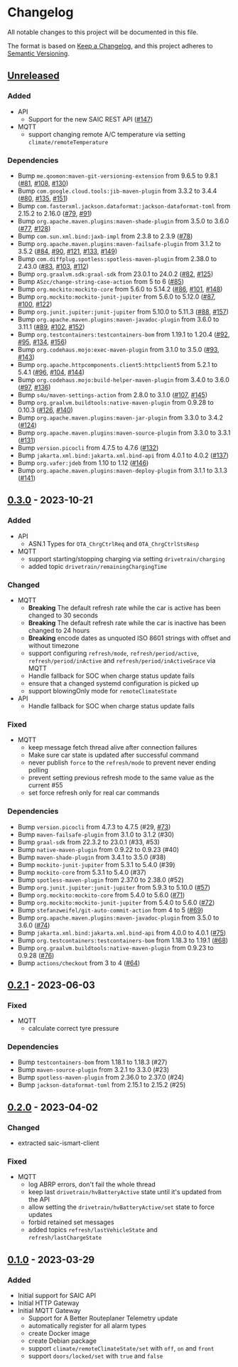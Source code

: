 # Changelog
All notable changes to this project will be documented in this file.

The format is based on [Keep a Changelog](https://keepachangelog.com/en/1.0.0/),
and this project adheres to [Semantic Versioning](https://semver.org/spec/v2.0.0.html).

## [Unreleased]
### Added
- API
  - Support for the new SAIC REST API ([#147](https://github.com/SAIC-iSmart-API/saic-java-client/pull/147))
- MQTT
  - support changing remote A/C temperature via setting `climate/remoteTemperature`

### Dependencies
- Bump `me.qoomon:maven-git-versioning-extension` from 9.6.5 to 9.8.1 ([#81](https://github.com/SAIC-iSmart-API/saic-java-client/pull/81), [#108](https://github.com/SAIC-iSmart-API/saic-java-client/pull/108), [#130](https://github.com/SAIC-iSmart-API/saic-java-client/pull/130))
- Bump `com.google.cloud.tools:jib-maven-plugin` from 3.3.2 to 3.4.4 ([#80](https://github.com/SAIC-iSmart-API/saic-java-client/pull/80), [#135](https://github.com/SAIC-iSmart-API/saic-java-client/pull/135), [#151](https://github.com/SAIC-iSmart-API/saic-java-client/pull/151))
- Bump `com.fasterxml.jackson.dataformat:jackson-dataformat-toml` from 2.15.2 to 2.16.0 ([#79](https://github.com/SAIC-iSmart-API/saic-java-client/pull/79), [#91](https://github.com/SAIC-iSmart-API/saic-java-client/pull/91))
- Bump `org.apache.maven.plugins:maven-shade-plugin` from 3.5.0 to 3.6.0 ([#77](https://github.com/SAIC-iSmart-API/saic-java-client/pull/77), [#128](https://github.com/SAIC-iSmart-API/saic-java-client/pull/128))
- Bump `com.sun.xml.bind:jaxb-impl` from 2.3.8 to 2.3.9 ([#78](https://github.com/SAIC-iSmart-API/saic-java-client/pull/78))
- Bump `org.apache.maven.plugins:maven-failsafe-plugin` from 3.1.2 to 3.5.2 ([#84](https://github.com/SAIC-iSmart-API/saic-java-client/pull/84), [#90](https://github.com/SAIC-iSmart-API/saic-java-client/pull/90), [#121](https://github.com/SAIC-iSmart-API/saic-java-client/pull/121), [#133](https://github.com/SAIC-iSmart-API/saic-java-client/pull/133), [#149](https://github.com/SAIC-iSmart-API/saic-java-client/pull/149))
- Bump `com.diffplug.spotless:spotless-maven-plugin` from 2.38.0 to 2.43.0 ([#83](https://github.com/SAIC-iSmart-API/saic-java-client/pull/83), [#103](https://github.com/SAIC-iSmart-API/saic-java-client/pull/103), [#112](https://github.com/SAIC-iSmart-API/saic-java-client/pull/112))
- Bump `org.graalvm.sdk:graal-sdk` from 23.0.1 to 24.0.2 ([#82](https://github.com/SAIC-iSmart-API/saic-java-client/pull/82), [#125](https://github.com/SAIC-iSmart-API/saic-java-client/pull/125))
- Bump `ASzc/change-string-case-action` from 5 to 6 ([#85](https://github.com/SAIC-iSmart-API/saic-java-client/pull/85))
- Bump `org.mockito:mockito-core` from 5.6.0 to 5.14.2 ([#86](https://github.com/SAIC-iSmart-API/saic-java-client/pull/86), [#101](https://github.com/SAIC-iSmart-API/saic-java-client/pull/101), [#148](https://github.com/SAIC-iSmart-API/saic-java-client/pull/148))
- Bump `org.mockito:mockito-junit-jupiter` from 5.6.0 to 5.12.0 ([#87](https://github.com/SAIC-iSmart-API/saic-java-client/pull/87), [#100](https://github.com/SAIC-iSmart-API/saic-java-client/pull/100), [#122](https://github.com/SAIC-iSmart-API/saic-java-client/pull/122))
- Bump `org.junit.jupiter:junit-jupiter` from 5.10.0 to 5.11.3 ([#88](https://github.com/SAIC-iSmart-API/saic-java-client/pull/88), [#157](https://github.com/SAIC-iSmart-API/saic-java-client/pull/157))
- Bump `org.apache.maven.plugins:maven-javadoc-plugin` from 3.6.0 to 3.11.1 ([#89](https://github.com/SAIC-iSmart-API/saic-java-client/pull/89), [#102](https://github.com/SAIC-iSmart-API/saic-java-client/pull/102), [#152](https://github.com/SAIC-iSmart-API/saic-java-client/pull/152))
- Bump `org.testcontainers:testcontainers-bom` from 1.19.1 to 1.20.4 ([#92](https://github.com/SAIC-iSmart-API/saic-java-client/pull/92), [#95](https://github.com/SAIC-iSmart-API/saic-java-client/pull/95), [#134](https://github.com/SAIC-iSmart-API/saic-java-client/pull/134), [#156](https://github.com/SAIC-iSmart-API/saic-java-client/pull/156))
- Bump `org.codehaus.mojo:exec-maven-plugin` from 3.1.0 to 3.5.0 ([#93](https://github.com/SAIC-iSmart-API/saic-java-client/pull/93), [#143](https://github.com/SAIC-iSmart-API/saic-java-client/pull/143))
- Bump `org.apache.httpcomponents.client5:httpclient5` from 5.2.1 to 5.4.1 ([#96](https://github.com/SAIC-iSmart-API/saic-java-client/pull/96), [#104](https://github.com/SAIC-iSmart-API/saic-java-client/pull/104), [#144](https://github.com/SAIC-iSmart-API/saic-java-client/pull/144))
- Bump `org.codehaus.mojo:build-helper-maven-plugin` from 3.4.0 to 3.6.0 ([#97](https://github.com/SAIC-iSmart-API/saic-java-client/pull/97), [#136](https://github.com/SAIC-iSmart-API/saic-java-client/pull/136))
- Bump `s4u/maven-settings-action` from 2.8.0 to 3.1.0 ([#107](https://github.com/SAIC-iSmart-API/saic-java-client/pull/107), [#145](https://github.com/SAIC-iSmart-API/saic-java-client/pull/145))
- Bump `org.graalvm.buildtools:native-maven-plugin` from 0.9.28 to 0.10.3 ([#126](https://github.com/SAIC-iSmart-API/saic-java-client/pull/126), [#140](https://github.com/SAIC-iSmart-API/saic-java-client/pull/140))
- Bump `org.apache.maven.plugins:maven-jar-plugin` from 3.3.0 to 3.4.2 ([#124](https://github.com/SAIC-iSmart-API/saic-java-client/pull/124))
- Bump `org.apache.maven.plugins:maven-source-plugin` from 3.3.0 to 3.3.1 ([#131](https://github.com/SAIC-iSmart-API/saic-java-client/pull/131))
- Bump `version.picocli` from 4.7.5 to 4.7.6 ([#132](https://github.com/SAIC-iSmart-API/saic-java-client/pull/132))
- Bump `jakarta.xml.bind:jakarta.xml.bind-api` from 4.0.1 to 4.0.2 ([#137](https://github.com/SAIC-iSmart-API/saic-java-client/pull/137))
- Bump `org.vafer:jdeb` from 1.10 to 1.12 ([#146](https://github.com/SAIC-iSmart-API/saic-java-client/pull/146))
- Bump `org.apache.maven.plugins:maven-deploy-plugin` from 3.1.1 to 3.1.3 ([#141](https://github.com/SAIC-iSmart-API/saic-java-client/pull/141))

## [0.3.0] - 2023-10-21
### Added
- API
  - ASN.1 Types for `OTA_ChrgCtrlReq` and `OTA_ChrgCtrlStsResp`
- MQTT
  - support starting/stopping charging via setting `drivetrain/charging`
  - added topic `drivetrain/remainingChargingTime`

### Changed
- MQTT
  - **Breaking** The default refresh rate while the car is active has been changed to 30 seconds
  - **Breaking** The default refresh rate while the car is inactive has been changed to 24 hours
  - **Breaking** encode dates as unquoted ISO 8601 strings with offset and without timezone
  - support configuring `refresh/mode`, `refresh/period/active`, `refresh/period/inActive` and `refresh/period/inActiveGrace` via MQTT
  - Handle fallback for SOC when charge status update fails
  - ensure that a changed systemd configuration is picked up
  - support blowingOnly mode for `remoteClimateState`
- API
  - Handle fallback for SOC when charge status update fails

### Fixed
- MQTT
  - keep message fetch thread alive after connection failures
  - Make sure car state is updated after successful command
  - never publish `force` to the `refresh/mode` to prevent never ending polling
  - prevent setting previous refresh mode to the same value as the current #55
  - set force refresh only for real car commands

### Dependencies
- Bump `version.picocli` from 4.7.3 to 4.7.5 (#29, [#73](https://github.com/SAIC-iSmart-API/saic-java-client/pull/73))
- Bump `maven-failsafe-plugin` from 3.1.0 to 3.1.2 (#30)
- Bump `graal-sdk` from 22.3.2 to 23.0.1 (#33, #53)
- Bump `native-maven-plugin` from 0.9.22 to 0.9.23 (#40)
- Bump `maven-shade-plugin` from 3.4.1 to 3.5.0 (#38)
- Bump `mockito-junit-jupiter` from 5.3.1 to 5.4.0 (#39)
- Bump `mockito-core` from 5.3.1 to 5.4.0 (#37)
- Bump `spotless-maven-plugin` from 2.37.0 to 2.38.0 (#52)
- Bump `org.junit.jupiter:junit-jupiter` from 5.9.3 to 5.10.0 ([#57](https://github.com/SAIC-iSmart-API/saic-java-client/pull/57))
- Bump `org.mockito:mockito-core` from 5.4.0 to 5.6.0 ([#71](https://github.com/SAIC-iSmart-API/saic-java-client/pull/71))
- Bump `org.mockito:mockito-junit-jupiter` from 5.4.0 to 5.6.0 ([#72](https://github.com/SAIC-iSmart-API/saic-java-client/pull/72))
- Bump `stefanzweifel/git-auto-commit-action` from 4 to 5 ([#69](https://github.com/SAIC-iSmart-API/saic-java-client/pull/69))
- Bump `org.apache.maven.plugins:maven-javadoc-plugin` from 3.5.0 to 3.6.0 ([#74](https://github.com/SAIC-iSmart-API/saic-java-client/pull/74))
- Bump `jakarta.xml.bind:jakarta.xml.bind-api` from 4.0.0 to 4.0.1 ([#75](https://github.com/SAIC-iSmart-API/saic-java-client/pull/75))
- Bump `org.testcontainers:testcontainers-bom` from 1.18.3 to 1.19.1 ([#68](https://github.com/SAIC-iSmart-API/saic-java-client/pull/68))
- Bump `org.graalvm.buildtools:native-maven-plugin` from 0.9.23 to 0.9.28 ([#76](https://github.com/SAIC-iSmart-API/saic-java-client/pull/76))
- Bump `actions/checkout` from 3 to 4 ([#64](https://github.com/SAIC-iSmart-API/saic-java-client/pull/64))

## [0.2.1] - 2023-06-03
### Fixed
- MQTT
  - calculate correct tyre pressure

### Dependencies
- Bump `testcontainers-bom` from 1.18.1 to 1.18.3 (#27)
- Bump `maven-source-plugin` from 3.2.1 to 3.3.0 (#23)
- Bump `spotless-maven-plugin` from 2.36.0 to 2.37.0 (#24)
- Bump `jackson-dataformat-toml` from 2.15.1 to 2.15.2 (#25)

## [0.2.0] - 2023-04-02
### Changed
- extracted saic-ismart-client

### Fixed
- MQTT
  - log ABRP errors, don't fail the whole thread
  - keep last `drivetrain/hvBatteryActive` state until it's updated from the API
  - allow setting the `drivetrain/hvBatteryActive/set` state to force updates
  - forbid retained set messages
  - added topics `refresh/lastVehicleState` and `refresh/lastChargeState`

## [0.1.0] - 2023-03-29
### Added
- Initial support for SAIC API
- Initial HTTP Gateway
- Initial MQTT Gateway
  - Support for A Better Routeplaner Telemetry update
  - automatically register for all alarm types
  - create Docker image
  - create Debian package
  - support `climate/remoteClimateState/set` with `off`, `on` and `front`
  - support `doors/locked/set` with `true` and `false`

[Unreleased]: https://github.com/SAIC-iSmart-API/saic-java-client/compare/v0.3.0...HEAD
[0.3.0]: https://github.com/SAIC-iSmart-API/saic-java-client/compare/v0.2.1...v0.3.0
[0.2.1]: https://github.com/SAIC-iSmart-API/saic-java-client/compare/v0.2.0...v0.2.1
[0.2.0]: https://github.com/SAIC-iSmart-API/saic-java-client/compare/v0.1.0...v0.2.0
[0.1.0]: https://github.com/SAIC-iSmart-API/saic-java-client/releases/tag/v0.1.0